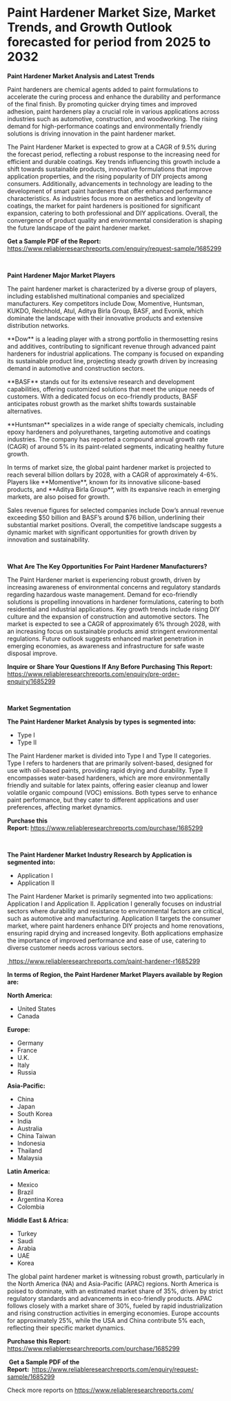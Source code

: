 <p><h1>Paint Hardener Market Size, Market Trends, and Growth Outlook forecasted for period from 2025 to 2032</h1></p><p><strong>Paint Hardener Market Analysis and Latest Trends</strong></p>
<p><p>Paint hardeners are chemical agents added to paint formulations to accelerate the curing process and enhance the durability and performance of the final finish. By promoting quicker drying times and improved adhesion, paint hardeners play a crucial role in various applications across industries such as automotive, construction, and woodworking. The rising demand for high-performance coatings and environmentally friendly solutions is driving innovation in the paint hardener market.</p><p>The Paint Hardener Market is expected to grow at a CAGR of 9.5% during the forecast period, reflecting a robust response to the increasing need for efficient and durable coatings. Key trends influencing this growth include a shift towards sustainable products, innovative formulations that improve application properties, and the rising popularity of DIY projects among consumers. Additionally, advancements in technology are leading to the development of smart paint hardeners that offer enhanced performance characteristics. As industries focus more on aesthetics and longevity of coatings, the market for paint hardeners is positioned for significant expansion, catering to both professional and DIY applications. Overall, the convergence of product quality and environmental consideration is shaping the future landscape of the paint hardener market.</p></p>
<p><strong>Get a Sample PDF of the Report:&nbsp;</strong> <a href="https://www.reliableresearchreports.com/enquiry/request-sample/1685299?utm_campaign=2953&utm_medium=2&utm_source=Github&utm_content=ia&utm_term=26032025&utm_id=paint-hardener">https://www.reliableresearchreports.com/enquiry/request-sample/1685299</a></p>
<p>&nbsp;</p>
<p><strong>Paint Hardener Major Market Players</strong></p>
<p><p>The paint hardener market is characterized by a diverse group of players, including established multinational companies and specialized manufacturers. Key competitors include Dow, Momentive, Huntsman, KUKDO, Reichhold, Atul, Aditya Birla Group, BASF, and Evonik, which dominate the landscape with their innovative products and extensive distribution networks.</p><p>**Dow** is a leading player with a strong portfolio in thermosetting resins and additives, contributing to significant revenue through advanced paint hardeners for industrial applications. The company is focused on expanding its sustainable product line, projecting steady growth driven by increasing demand in automotive and construction sectors.</p><p>**BASF** stands out for its extensive research and development capabilities, offering customized solutions that meet the unique needs of customers. With a dedicated focus on eco-friendly products, BASF anticipates robust growth as the market shifts towards sustainable alternatives.</p><p>**Huntsman** specializes in a wide range of specialty chemicals, including epoxy hardeners and polyurethanes, targeting automotive and coatings industries. The company has reported a compound annual growth rate (CAGR) of around 5% in its paint-related segments, indicating healthy future growth.</p><p>In terms of market size, the global paint hardener market is projected to reach several billion dollars by 2028, with a CAGR of approximately 4-6%. Players like **Momentive**, known for its innovative silicone-based products, and **Aditya Birla Group**, with its expansive reach in emerging markets, are also poised for growth.</p><p>Sales revenue figures for selected companies include Dow’s annual revenue exceeding $50 billion and BASF’s around $76 billion, underlining their substantial market positions. Overall, the competitive landscape suggests a dynamic market with significant opportunities for growth driven by innovation and sustainability.</p></p>
<p>&nbsp;</p>
<p><strong>What Are The Key Opportunities For Paint Hardener Manufacturers?</strong></p>
<p><p>The Paint Hardener market is experiencing robust growth, driven by increasing awareness of environmental concerns and regulatory standards regarding hazardous waste management. Demand for eco-friendly solutions is propelling innovations in hardener formulations, catering to both residential and industrial applications. Key growth trends include rising DIY culture and the expansion of construction and automotive sectors. The market is expected to see a CAGR of approximately 6% through 2028, with an increasing focus on sustainable products amid stringent environmental regulations. Future outlook suggests enhanced market penetration in emerging economies, as awareness and infrastructure for safe waste disposal improve.</p></p>
<p><strong>Inquire or Share Your Questions If Any Before Purchasing This Report:</strong> <a href="https://www.reliableresearchreports.com/enquiry/pre-order-enquiry/1685299?utm_campaign=2953&utm_medium=2&utm_source=Github&utm_content=ia&utm_term=26032025&utm_id=paint-hardener">https://www.reliableresearchreports.com/enquiry/pre-order-enquiry/1685299</a></p>
<p>&nbsp;</p>
<p><strong>Market Segmentation</strong></p>
<p><strong>The Paint Hardener Market Analysis by types is segmented into:</strong></p>
<p><ul><li>Type I</li><li>Type II</li></ul></p>
<p><p>The Paint Hardener market is divided into Type I and Type II categories. Type I refers to hardeners that are primarily solvent-based, designed for use with oil-based paints, providing rapid drying and durability. Type II encompasses water-based hardeners, which are more environmentally friendly and suitable for latex paints, offering easier cleanup and lower volatile organic compound (VOC) emissions. Both types serve to enhance paint performance, but they cater to different applications and user preferences, affecting market dynamics.</p></p>
<p><strong>Purchase this Report:&nbsp;</strong><a href="https://www.reliableresearchreports.com/purchase/1685299?utm_campaign=2953&utm_medium=2&utm_source=Github&utm_content=ia&utm_term=26032025&utm_id=paint-hardener">https://www.reliableresearchreports.com/purchase/1685299</a></p>
<p>&nbsp;</p>
<p><strong>The Paint Hardener Market Industry Research by Application is segmented into:</strong></p>
<p><ul><li>Application I</li><li>Application II</li></ul></p>
<p><p>The Paint Hardener Market is primarily segmented into two applications: Application I and Application II. Application I generally focuses on industrial sectors where durability and resistance to environmental factors are critical, such as automotive and manufacturing. Application II targets the consumer market, where paint hardeners enhance DIY projects and home renovations, ensuring rapid drying and increased longevity. Both applications emphasize the importance of improved performance and ease of use, catering to diverse customer needs across various sectors.</p></p>
<p><a href="https://www.reliableresearchreports.com/paint-hardener-r1685299?utm_campaign=2953&utm_medium=2&utm_source=Github&utm_content=ia&utm_term=26032025&utm_id=paint-hardener">&nbsp;https://www.reliableresearchreports.com/paint-hardener-r1685299</a></p>
<p><strong>In terms of Region, the Paint Hardener Market Players available by Region are:</strong></p>
<p>
    <p> <strong> North America: </strong>
        <ul>
            <li>United States</li>
            <li>Canada</li>
        </ul>
        </p> 
    <p> <strong> Europe: </strong>
        <ul>
            <li>Germany</li>
            <li>France</li>
            <li>U.K.</li>
            <li>Italy</li>
            <li>Russia</li>
        </ul>
        </p> 
    <p> <strong> Asia-Pacific: </strong>
        <ul>
            <li>China</li>
            <li>Japan</li>
            <li>South Korea</li>
            <li>India</li>
            <li>Australia</li>
            <li>China Taiwan</li>
            <li>Indonesia</li>
            <li>Thailand</li>
            <li>Malaysia</li>
        </ul>
        </p> 
    <p> <strong> Latin America: </strong>
        <ul>
            <li>Mexico</li>
            <li>Brazil</li>
            <li>Argentina Korea</li>
            <li>Colombia</li>
        </ul>
        </p> 
    <p> <strong> Middle East & Africa: </strong>
        <ul>
            <li>Turkey</li>
            <li>Saudi</li>
            <li>Arabia</li>
            <li>UAE</li>
            <li>Korea</li>
        </ul>
    </p>
    </p>
<p><p>The global paint hardener market is witnessing robust growth, particularly in the North America (NA) and Asia-Pacific (APAC) regions. North America is poised to dominate, with an estimated market share of 35%, driven by strict regulatory standards and advancements in eco-friendly products. APAC follows closely with a market share of 30%, fueled by rapid industrialization and rising construction activities in emerging economies. Europe accounts for approximately 25%, while the USA and China contribute 5% each, reflecting their specific market dynamics.</p></p>
<p><strong>Purchase this Report: </strong><a href="https://www.reliableresearchreports.com/purchase/1685299?utm_campaign=2953&utm_medium=2&utm_source=Github&utm_content=ia&utm_term=26032025&utm_id=paint-hardener">https://www.reliableresearchreports.com/purchase/1685299</a></p>
<p>&nbsp;<strong>Get a Sample PDF of the Report:&nbsp;&nbsp;</strong><a href="https://www.reliableresearchreports.com/enquiry/request-sample/1685299?utm_campaign=2953&utm_medium=2&utm_source=Github&utm_content=ia&utm_term=26032025&utm_id=paint-hardener">https://www.reliableresearchreports.com/enquiry/request-sample/1685299</a></p>
<p><strong></strong></p>
<p>Check more reports on <a href="https://www.reliableresearchreports.com/?utm_campaign=2953&utm_medium=2&utm_source=Github&utm_content=ia&utm_term=26032025&utm_id=paint-hardener">https://www.reliableresearchreports.com/</a></p>